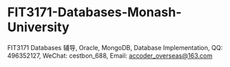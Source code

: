 # FIT3171-Databases-Monash-University
FIT3171 Databases 辅导, Oracle, MongoDB, Database Implementation, QQ: 496352127, WeChat: cestbon_688, Email: accoder_overseas@163.com
